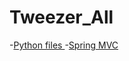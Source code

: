 # Tweezer_All

-[Python files ](https://github.com/ibrahim-elsawy/kafka-twitter.git)
-[Spring MVC](https://github.com/ibrahim-elsawy/tweezer.git)
